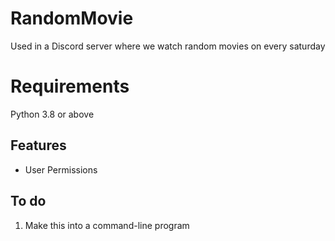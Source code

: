# RandomMovie
Used in a Discord server where we watch random movies on every saturday

# Requirements
Python 3.8 or above

## Features
- User Permissions

## To do
1. Make this into a command-line program
